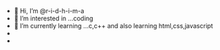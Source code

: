 - 👋 Hi, I’m @r-i-d-h-i-m-a
- 👀 I’m interested in ...coding
- 🌱 I’m currently learning ...c,c++ and also learning html,css,javascript
- 
- 

<!---
r-i-d-h-i-m-a/r-i-d-h-i-m-a is a ✨ special ✨ repository because its `README.md` (this file) appears on your GitHub profile.
You can click the Preview link to take a look at your changes.
--->
